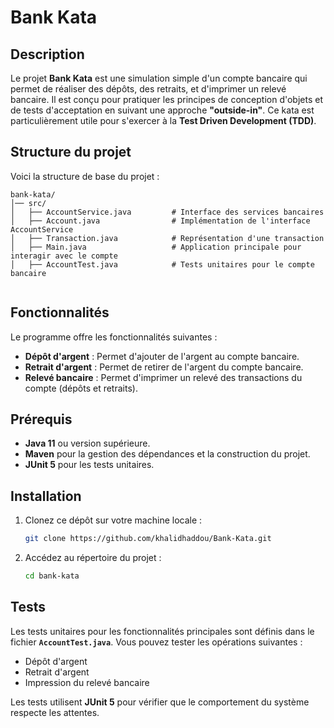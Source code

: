 
# Bank Kata

## Description

Le projet **Bank Kata** est une simulation simple d'un compte bancaire qui permet de réaliser des dépôts, des retraits, et d'imprimer un relevé bancaire. Il est conçu pour pratiquer les principes de conception d'objets et de tests d'acceptation en suivant une approche **"outside-in"**. Ce kata est particulièrement utile pour s'exercer à la **Test Driven Development (TDD)**.

## Structure du projet

Voici la structure de base du projet :

```
bank-kata/
│── src/
│   ├── AccountService.java         # Interface des services bancaires
│   ├── Account.java                # Implémentation de l'interface AccountService
│   ├── Transaction.java            # Représentation d'une transaction
│   ├── Main.java                   # Application principale pour interagir avec le compte
│   ├── AccountTest.java            # Tests unitaires pour le compte bancaire
              
```

## Fonctionnalités

Le programme offre les fonctionnalités suivantes :

- **Dépôt d'argent** : Permet d'ajouter de l'argent au compte bancaire.
- **Retrait d'argent** : Permet de retirer de l'argent du compte bancaire.
- **Relevé bancaire** : Permet d'imprimer un relevé des transactions du compte (dépôts et retraits).

## Prérequis

- **Java 11** ou version supérieure.
- **Maven** pour la gestion des dépendances et la construction du projet.
- **JUnit 5** pour les tests unitaires.

## Installation

1. Clonez ce dépôt sur votre machine locale :

    ```bash
    git clone https://github.com/khalidhaddou/Bank-Kata.git
    ```

2. Accédez au répertoire du projet :

    ```bash
    cd bank-kata
    ```



## Tests

Les tests unitaires pour les fonctionnalités principales sont définis dans le fichier **`AccountTest.java`**. Vous pouvez tester les opérations suivantes :

- Dépôt d'argent
- Retrait d'argent
- Impression du relevé bancaire

Les tests utilisent **JUnit 5** pour vérifier que le comportement du système respecte les attentes.


